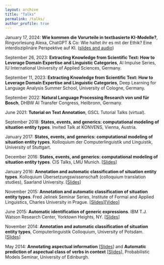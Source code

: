 ```yaml
---
layout: archive
title: "Talks"
permalink: /talks/
author_profile: true
---
```


January 17, 2024: **Wie kommen die Vorurteile in textbasierte KI-Modelle?**, Ringvorlesung Alexa, ChatGPT & Co: Wie haltet ihr es mit der Ethik? Eine interdisziplinäre Perspektive auf KI. (<a href="https://www.uni-augsburg.de/de/fakultaet/fai/informatik/studium/ringvorlesung-ki-ethik/">slides and audio</a>)


September 26, 2023: **Extracting Knowledge from Scientific Text: How to Leverage Domain Expertise and Linguistic Categories**, AI Impulse Series, IU International University of Applied Sciences, Germany.

September 11, 2023: **Extracting Knowledge from Scientific Text: How to Leverage Domain Expertise and Linguistic Categories**, Deep Learning for Language Analysis Summer School, University of Cologne, Germany.

September 2022: **Natural Language Processing Research von und für Bosch**, DHBW AI Transfer Congress, Heilbronn, Germany.

June 2021: **Tutorial on Text Annotation**, GSCL Tutorial Talks (virtual).

September 2018: **States, events, and generics: computational modeling of situation entity types**. Invited Talk at KONVENS, Vienna, Austria.

January 2017: **States, events, and generics: computational modeling of situation entity types**. Kolloquium der Computerlinguistik und Linguistik, University of Stuttgart.

December 2016: **States, events, and generics: computational modeling of situation entity types**. CIS Talks, LMU Munich. [[Slides](http://annefried.github.io/files/slides_cis_talk_dec2016_friedrich.pdf)]

January 2016: **Annotation and automatic classification of situation entity types**. Kolloquium Übersetzungswissenschaft (colloquium translation studies), Saarland University. [[Slides](http://annefried.github.io/files/slides_jan2016_sb_friedrich.pdf)]

November 2015: **Annotation and automatic classification of situation entity types**. Fred Jelinek Seminar Series, Institute of Formal and Applied Linguistics, Charles University in Prague. [[Slides](http://annefried.github.io/files/slides_prague_friedrich_2015.pdf)][[Video](https://lectures.ms.mff.cuni.cz/view.php?rec=301)]

June 2015: **Automatic identification of generic expressions**. IBM T.J. Watson Research Center, Yorktown Heights, NY. [[Slides](http://annefried.github.io/files/slides_genericity_friedrich_ibm2015.pdf)]

November 2014: **Annotation and automatic classification of situation entity types**, Computerlinguistik Colloquium, University of Potsdam. [[Slides](http://annefried.github.io/files/slides_colloquium_potsdam_friedrich_2014.pdf)]

May 2014: **Annotating aspectual information** [[Slides](http://annefried.github.io/files/slides-annotating-aspectual-information-friedrich2014.pdf)] and **Automatic prediction of aspectual class of verbs in context** [[Slides](http://annefried.github.io/files/slides_acl2014_paper_friedrich_palmer.pdf)], Probabilistic Models Seminar, University of Edinburgh.
